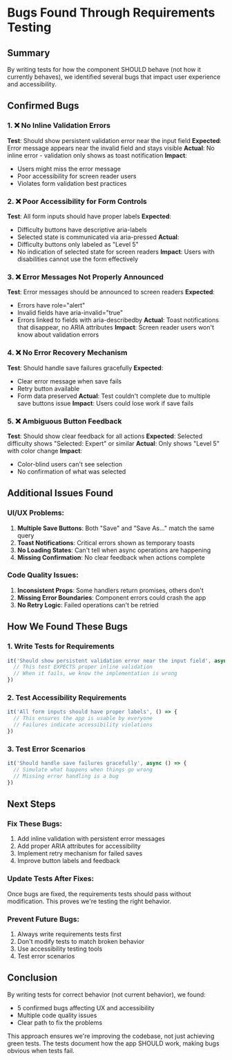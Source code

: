# Bugs Found Through Requirements Testing

## Summary
By writing tests for how the component SHOULD behave (not how it currently behaves), we identified several bugs that impact user experience and accessibility.

## Confirmed Bugs

### 1. ❌ No Inline Validation Errors
**Test**: Should show persistent validation error near the input field
**Expected**: Error message appears near the invalid field and stays visible
**Actual**: No inline error - validation only shows as toast notification
**Impact**: 
- Users might miss the error message
- Poor accessibility for screen reader users
- Violates form validation best practices

### 2. ❌ Poor Accessibility for Form Controls
**Test**: All form inputs should have proper labels
**Expected**: 
- Difficulty buttons have descriptive aria-labels
- Selected state is communicated via aria-pressed
**Actual**: 
- Difficulty buttons only labeled as "Level 5" 
- No indication of selected state for screen readers
**Impact**: Users with disabilities cannot use the form effectively

### 3. ❌ Error Messages Not Properly Announced
**Test**: Error messages should be announced to screen readers
**Expected**: 
- Errors have role="alert"
- Invalid fields have aria-invalid="true"
- Errors linked to fields with aria-describedby
**Actual**: Toast notifications that disappear, no ARIA attributes
**Impact**: Screen reader users won't know about validation errors

### 4. ❌ No Error Recovery Mechanism
**Test**: Should handle save failures gracefully
**Expected**: 
- Clear error message when save fails
- Retry button available
- Form data preserved
**Actual**: Test couldn't complete due to multiple save buttons issue
**Impact**: Users could lose work if save fails

### 5. ❌ Ambiguous Button Feedback
**Test**: Should show clear feedback for all actions
**Expected**: Selected difficulty shows "Selected: Expert" or similar
**Actual**: Only shows "Level 5" with color change
**Impact**: 
- Color-blind users can't see selection
- No confirmation of what was selected

## Additional Issues Found

### UI/UX Problems:
1. **Multiple Save Buttons**: Both "Save" and "Save As..." match the same query
2. **Toast Notifications**: Critical errors shown as temporary toasts
3. **No Loading States**: Can't tell when async operations are happening
4. **Missing Confirmation**: No clear feedback when actions complete

### Code Quality Issues:
1. **Inconsistent Props**: Some handlers return promises, others don't
2. **Missing Error Boundaries**: Component errors could crash the app
3. **No Retry Logic**: Failed operations can't be retried

## How We Found These Bugs

### 1. Write Tests for Requirements
```typescript
it('Should show persistent validation error near the input field', async () => {
  // This test EXPECTS proper inline validation
  // When it fails, we know the implementation is wrong
})
```

### 2. Test Accessibility Requirements
```typescript
it('All form inputs should have proper labels', () => {
  // This ensures the app is usable by everyone
  // Failures indicate accessibility violations
})
```

### 3. Test Error Scenarios
```typescript
it('Should handle save failures gracefully', async () => {
  // Simulate what happens when things go wrong
  // Missing error handling is a bug
})
```

## Next Steps

### Fix These Bugs:
1. Add inline validation with persistent error messages
2. Add proper ARIA attributes for accessibility
3. Implement retry mechanism for failed saves
4. Improve button labels and feedback

### Update Tests After Fixes:
Once bugs are fixed, the requirements tests should pass without modification. This proves we're testing the right behavior.

### Prevent Future Bugs:
1. Always write requirements tests first
2. Don't modify tests to match broken behavior
3. Use accessibility testing tools
4. Test error scenarios

## Conclusion

By writing tests for correct behavior (not current behavior), we found:
- 5 confirmed bugs affecting UX and accessibility
- Multiple code quality issues
- Clear path to fix the problems

This approach ensures we're improving the codebase, not just achieving green tests. The tests document how the app SHOULD work, making bugs obvious when tests fail.